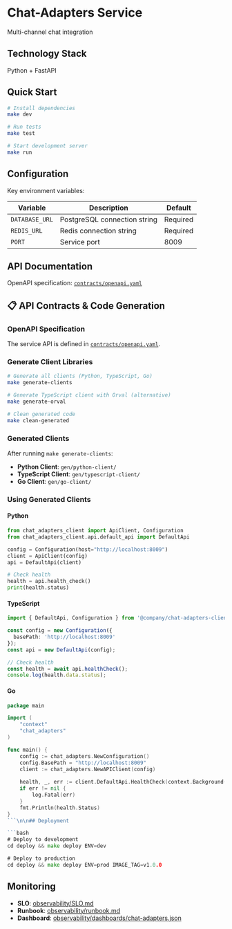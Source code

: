 # Chat-Adapters Service

Multi-channel chat integration

## Technology Stack

Python + FastAPI

## Quick Start

```bash
# Install dependencies
make dev

# Run tests
make test

# Start development server
make run
```

## Configuration

Key environment variables:

| Variable | Description | Default |
|----------|-------------|---------|
| `DATABASE_URL` | PostgreSQL connection string | Required |
| `REDIS_URL` | Redis connection string | Required |
| `PORT` | Service port | 8009 |

## API Documentation

OpenAPI specification: [`contracts/openapi.yaml`](contracts/openapi.yaml)


## 📋 API Contracts & Code Generation

### OpenAPI Specification

The service API is defined in [`contracts/openapi.yaml`](contracts/openapi.yaml).

### Generate Client Libraries

```bash
# Generate all clients (Python, TypeScript, Go)
make generate-clients

# Generate TypeScript client with Orval (alternative)
make generate-orval

# Clean generated code
make clean-generated
```

### Generated Clients

After running `make generate-clients`:

- **Python Client**: `gen/python-client/`
- **TypeScript Client**: `gen/typescript-client/`  
- **Go Client**: `gen/go-client/`

### Using Generated Clients

#### Python
```python
from chat_adapters_client import ApiClient, Configuration
from chat_adapters_client.api.default_api import DefaultApi

config = Configuration(host="http://localhost:8009")
client = ApiClient(config)
api = DefaultApi(client)

# Check health
health = api.health_check()
print(health.status)
```

#### TypeScript
```typescript
import { DefaultApi, Configuration } from '@company/chat-adapters-client';

const config = new Configuration({
  basePath: 'http://localhost:8009'
});
const api = new DefaultApi(config);

// Check health
const health = await api.healthCheck();
console.log(health.data.status);
```

#### Go
```go
package main

import (
    "context"
    "chat_adapters"
)

func main() {
    config := chat_adapters.NewConfiguration()
    config.BasePath = "http://localhost:8009"
    client := chat_adapters.NewAPIClient(config)
    
    health, _, err := client.DefaultApi.HealthCheck(context.Background())
    if err != nil {
        log.Fatal(err)
    }
    fmt.Println(health.Status)
}
```\n\n## Deployment

```bash
# Deploy to development
cd deploy && make deploy ENV=dev

# Deploy to production
cd deploy && make deploy ENV=prod IMAGE_TAG=v1.0.0
```

## Monitoring

- **SLO**: [observability/SLO.md](observability/SLO.md)
- **Runbook**: [observability/runbook.md](observability/runbook.md)
- **Dashboard**: [observability/dashboards/chat-adapters.json](observability/dashboards/chat-adapters.json)
